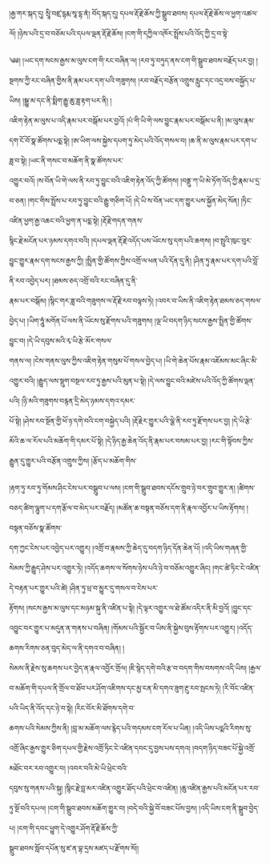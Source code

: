 ﻿  
།རྒྱ་གར་སྐད་དུ། སྲཱི་བཛྲ་དྷརྨ་སཱ་དྷ་ནཾ། བོད་སྐད་དུ། དཔལ་རྡོ་རྗེ་ཆོས་ཀྱི་སྒྲུབ་ཐབས། དཔལ་རྡོ་རྗེ་ཆོས་ལ་ཕྱག་འཚལ་ལོ། །ཉེས་པའི་དྲ་བ་བཅོམ་པའི་དཔལ་ལྡན་རྡོ་རྗེ་ཆོས། །ངག་གི་དཀྱིལ་འཁོར་སྤྲོས་པའི་འོད་ཀྱི་དྲ་བ་སྟེ་  
  
༄༅། །ཡང་དག་སངས་རྒྱས་མ་ལུས་ངག་གི་རང་བཞིན་ལ། །རབ་ཏུ་བཏུད་ནས་ངག་གི་སྒྲུབ་ཐབས་བརྗོད་པར་བྱ། །སྔགས་ཀྱི་རང་བཞིན་གྱིས་ནི་རྣམ་པར་དག་པའི་གཟུགས། །རབ་བརྗོད་བརྩོན་འགྲུས་རླུང་དང་འདྲ་བས་བསྐྱོད་པ་ཡིས། །སྒྱུ་མ་དང་ནི་སྨིག་རྒྱུ་ཆུ་ཟླ་རྟག་པར་ནི། །  
འཇིག་རྟེན་མ་ལུས་པ་འདི་རྣམ་པར་བསྒོམ་པར་བྱའོ། །པཾ་གི་ཡི་གེ་ལས་བྱུང་རྣམ་པར་བསྒོམ་པ་ནི། །མ་ལུས་རྣམ་དག་ངོ་བོ་སྣ་ཚོགས་པདྨ་སྟེ། །ཨ་ཡིག་ལས་སྐྱེས་དཔག་ཏུ་མེད་པའི་འོད་གསལ་བ། །ཆ་ནི་མ་ལུས་རྣམ་པར་དག་པ་ཟླ་བ་སྟེ། །ཡང་ནི་གསང་བ་མཆོག་ནི་སྣ་ཚོགས་པར་  
འགྱུར་བའོ། །ས་བོན་ཡི་གེ་ལས་ནི་རབ་ཏུ་བྱུང་བའི་འཇིག་རྟེན་འོད་ཀྱི་ཚོགས། །བནྡུ་ཀ་ཡི་མེ་ཏོག་འོད་ཀྱི་རྣམ་པ་དྲ་བ་ཅན། །གང་གིས་སྤྲོས་པ་རབ་ཏུ་བྱུང་བའི་རྒྱུ་གཅིག་པོ། །དེ་ཡི་ས་བོན་ཡང་དག་གྱུར་པས་སྐྱོན་མེད་སོན། །ཏིང་འཛིན་ཕྱག་རྒྱ་འཆང་བའི་ཕྱག་ན་པདྨ་སྟེ། །རྡོ་རྗེ་གདན་གནས་  
སྙིང་རྗེ་མངོན་པར་ཉམས་དགའ་བའི། །དཔལ་ལྡན་རྡོ་རྗེ་འདོད་པས་ཡོངས་སུ་དག་པའི་ཆགས། །བ་སྤུའི་ཁུང་བུར་བྱུང་གྱུར་རྣམ་དག་སངས་རྒྱས་ཀྱི། །སྤྲིན་གྱི་ཚོགས་ཀྱིས་འགྲོ་ལ་ཕན་པའི་དོན་དུ་ནི། །ཤིན་ཏུ་རྣམ་པར་དག་པའི་བློ་ནི་རབ་འབྱེད་པར། །ཐམས་ཅད་འགྲོ་བའི་རང་བཞིན་དུ་ནི་  
རྣམ་པར་བསྒོམ། །སྙིང་གར་ཟླ་བའི་གཟུགས་ལ་རྡོ་རྗེ་རབ་བལྟས་ཏེ། །འབར་བ་ཡིས་ནི་འཇིག་རྟེན་ཐམས་ཅད་གསལ་བྱེད་པ། །ཡིག་ཧཱུཾ་མགོན་པོ་ལས་ནི་ཡོངས་སུ་རྫོགས་པའི་གཟུགས། །ལྔ་ཡི་བདག་ཉིད་སངས་རྒྱས་སྤྲིན་གྱི་ཚོགས་བྱུང་བ། །དེ་ཡི་དབུས་མའི་རྭ་ཡི་རྩེ་མོར་གསལ་  
གནས་ལ། །ངེས་གནས་ལུས་ཀྱིས་འཇིག་རྟེན་གསུམ་པོ་གསལ་བྱེད་པ། །ཡི་གེ་ཆེན་པོས་རྣམ་འཇོམས་མང་ཞིང་མི་འགྱུར་བའི། །རྒྱུད་ལས་སྡུག་བསྔལ་རབ་ཏུ་རྒྱས་པའི་མུན་པ་སྟེ། །དེ་ལས་བྱུང་བའི་མཛེས་པའི་འོད་ཀྱི་ཚོགས་ལྡན་པའི། །ཉི་མའི་གཟུགས་བརྙན་དྲི་མེད་ཉམས་དགའ་དམར་  
པོ་སྟེ། །ཤེས་རབ་སྔོན་གྱི་ཕོ་ཉ་དགེ་བའི་ངག་བསྐྱེད་པའི། །རྡོ་རྗེར་གྱུར་པའི་ལྕེ་ནི་རབ་ཏུ་རྫོགས་པར་བྱ། །དེ་ཡི་རྩེ་མོའི་ཆ་ལ་རོལ་པའི་མཆོག་གི་དམར་པོ་སྟེ། །དེ་ཉིད་རྒྱ་ཆེན་འོད་ནི་རྣམ་པར་བསམ་པར་བྱ། །རང་གི་སྟོབས་ཀྱིས་རྒྱུན་དུ་གྱུར་པའི་བརྩོན་འགྲུས་ཀྱིས། །རྩོད་པ་མཆོག་གིས་  
  
།རྟག་ཏུ་རབ་ཏུ་གོམས་ཤིང་ངེས་པར་བསྒྲུབ་པ་ལས། །ངག་གི་སྒྲུབ་ཐབས་དངོས་གྲུབ་ཉེ་བར་གྲུབ་གྱུར་ན། །ཚིགས་བཅད་ཚིག་ལྷུག་པ་དག་རྩོལ་བ་མེད་པར་བརྗོད། །མཚོན་ཆ་བསྟན་བཅོས་དག་ནི་རྣལ་འབྱོར་པ་ཡིས་རྟོགས། །བསྟན་བཅོས་སྣ་ཚོགས་  
དག་ཀྱང་ངེས་པར་འབྱེད་པར་འགྱུར། །འགྲོ་བ་རྣམས་ཀྱི་ཆེད་དུ་བདག་ཉིད་དོན་ཆེན་པོ། །འདི་ཡིས་གཞན་གྱི་སེམས་ཀྱི་རྒྱུད་ཤེས་པར་འགྱུར་ཏེ། །འདོད་ཆགས་ལ་སོགས་ཉེས་པའི་ཉེ་བ་བཅོམ་འགྱུར་ཞིང། །གང་ཚེ་ཏིང་ངེ་འཛིན་དེ་བརྟན་པར་གྱུར་པའི་ཚེ། །ཤིན་ཏུ་ཕྲ་བ་མྱུར་དུ་གསལ་བ་ངེས་པར་  
རྟོགས། །སངས་རྒྱས་མ་ལུས་དང་མཉམ་སྐུ་ནི་འཛིན་པ་སྟེ། །དེ་ལྟར་འགྱུར་ལ་ཐེ་ཚོམ་འདིར་ནི་མི་བྱའོ། །བྱུང་དང་འབྱུང་བར་གྱུར་པ་མདུན་ན་གནས་པ་བཞིན། །གོམས་པའི་སྦྱོར་བ་ཡིས་ནི་སྐྱེས་བུས་རྟོགས་པར་འགྱུར། །འདོད་ཆགས་རིགས་ཅན་བུད་མེད་ལ་ནི་དགའ་བ་བཞིན། །  
སེམས་ནི་རྗེས་སུ་ཆགས་པར་བྱེད་ན་རྣལ་འབྱོར་གྲོལ། །ཇི་སྙེད་དགེ་བའི་རྩ་བ་བདག་གིས་བསགས་འདི་ཡིས། །རྒྱལ་བ་མཆོག་གི་དཔལ་ནི་གྲོལ་བ་ཐོབ་པར་ཤོག་འཇིགས་དང་མྱ་ངན་མི་དགའ་ཟུག་རྔུ་རབ་སྤངས་ཏེ། །རི་བོང་འཛིན་པའི་ཡིད་ནི་འོད་དང་ཉེ་བ་སྟེ། །རིང་བོར་མི་ཐོགས་དགེ་བ་  
ཆགས་པའི་སེམས་ཀྱིས་ནི། །བླ་མ་མཆོག་ལས་རྙེད་པའི་གདམས་ངག་རོལ་པ་ཡིན། །འདི་ཡིས་པདྨའི་རིགས་སུ་འགྲོ་ཞིང་རྒྱས་གྱུར་ཅིག་དཔལ་གྱི་རྗེས་འགྲོ་ཏིང་ངེ་འཛིན་དབང་དུ་བྱས་པས་དགའ། །བདག་ཉིད་བཟང་པོ་སྐྱེ་འགྲོ་མཐོང་བར་རབ་འགྱུར་བ། །འབར་བའི་མེ་ཡི་ཕྲེང་བའི་  
དབུས་སུ་གནས་པའི་སྐུ། །སྙིང་རྗེ་བླ་མར་འཛིན་འགྱུར་ཐོད་པའི་ཕྲེང་བ་འཛིན། །ཆུ་འཛིན་རྒྱས་པའི་མངོན་པར་རབ་ཏུ་སྔོ་བའི་དཔལ། །ངག་གི་སྒྲུབ་ཐབས་མཆོག་གྱུར་བ། །བདེ་བའི་སྐྱེ་བོ་བཟང་པོས་བྱས། །འདི་ཡིས་ངག་ནི་སྒྲུབ་བྱེད་པ། །ངག་གི་དབང་ཕྱུག་དེ་འགྱུར་ཤོག་རྡོ་རྗེ་ཆོས་ཀྱི་  
སྒྲུབ་ཐབས་སློབ་དཔོན་སུ་ཛ་ན་བྷ་དྲས་མཛད་པ་རྫོགས་སོ།།  
  
  
